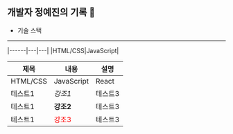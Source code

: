 ## 개발자 정예진의 기록 📖

* 기술 스택
---
|------|---|---|
|HTML/CSS|JavaScript|

|제목|내용|설명|
|---|---|---|
|HTML/CSS|JavaScript|React|
|테스트1|*강조1*|테스트3|
|테스트1|**강조2**|테스트3|
|테스트1|<span style="color:red">강조3</span>|테스트3|

